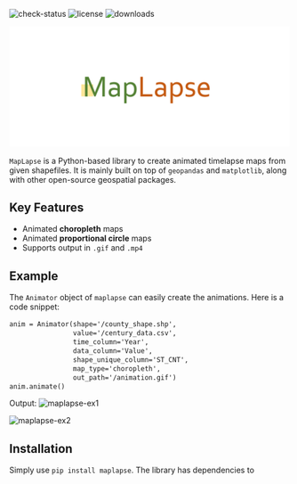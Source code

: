 ![check-status](https://img.shields.io/github/checks-status/souravbhadra/maplapse/main)
![license](https://img.shields.io/github/license/souravbhadra/maplapse)
![downloads](https://img.shields.io/github/downloads/souravbhadra/maplapse/total)


![maplapse-logo](https://raw.githubusercontent.com/souravbhadra/maplapse/master/docs/images/logo.gif)

`MapLapse` is a Python-based library to create animated timelapse maps from given shapefiles. It is mainly built on top of `geopandas` and `matplotlib`, along with other open-source geospatial packages.

## Key Features
- Animated **choropleth** maps
- Animated **proportional circle** maps
- Supports output in `.gif` and `.mp4`

## Example
The `Animator` object of `maplapse` can easily create the animations. Here is a code snippet:

```
anim = Animator(shape='/county_shape.shp',
                value='/century_data.csv',
                time_column='Year',
                data_column='Value',
                shape_unique_column='ST_CNT',
                map_type='choropleth',
                out_path='/animation.gif')
anim.animate()
```
Output:
![maplapse-ex1](https://raw.githubusercontent.com/souravbhadra/maplapse/master/docs/images/corn_yield.gif)

![maplapse-ex2](https://raw.githubusercontent.com/souravbhadra/maplapse/master/docs/images/covid.gif)

## Installation
Simply use `pip install maplapse`. The library has dependencies to 





